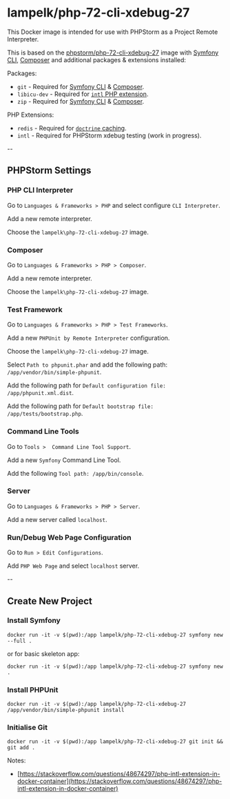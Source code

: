# lampelk/php-72-cli-xdebug-27
This Docker image is intended for use with PHPStorm as a Project Remote Interpreter.

This is based on the [phpstorm/php-72-cli-xdebug-27](https://hub.docker.com/r/phpstorm/php-72-cli-xdebug-27) image with
[Symfony CLI](https://symfony.com/download), [Composer](https://getcomposer.org/) and additional packages & extensions
installed:

Packages:

 - `git` - Required for [Symfony CLI](https://symfony.com/download) & [Composer](https://getcomposer.org/).
 - `libicu-dev` - Required for [`intl` PHP extension](https://www.php.net/manual/en/book.intl.php).
 - `zip` - Required for [Symfony CLI](https://symfony.com/download) & [Composer](https://getcomposer.org/).

PHP Extensions:
 - `redis` - Required for [`doctrine` caching](https://www.doctrine-project.org/projects/doctrine-orm/en/2.7/reference/caching.html).
 - `intl` - Required for PHPStorm xdebug testing (work in progress).

--

## PHPStorm Settings

### PHP CLI Interpreter

Go to `Languages & Frameworks > PHP` and select configure `CLI Interpreter`.

Add a new remote interpreter.

Choose the `lampelk\php-72-cli-xdebug-27` image.

### Composer

Go to `Languages & Frameworks > PHP > Composer`.

Add a new remote interpreter.

Choose the `lampelk\php-72-cli-xdebug-27` image.

### Test Framework

Go to `Languages & Frameworks > PHP > Test Frameworks`.

Add a new `PHPUnit by Remote Interpreter` configuration.

Choose the `lampelk\php-72-cli-xdebug-27` image.

Select `Path to phpunit.phar` and add the following path: `/app/vendor/bin/simple-phpunit`.

Add the following path for `Default configuration file: /app/phpunit.xml.dist`.

Add the following path for `Default bootstrap file: /app/tests/bootstrap.php`.

### Command Line Tools

Go to `Tools >  Command Line Tool Support`.

Add a new `Symfony` Command Line Tool.

Add the following `Tool path: /app/bin/console`.

### Server

Go to `Languages & Frameworks > PHP > Server`.

Add a new server called `localhost`.

### Run/Debug Web Page Configuration

Go to `Run > Edit Configurations`.

Add `PHP Web Page` and select `localhost` server.

--

## Create New Project

### Install Symfony

`docker run -it -v $(pwd):/app lampelk/php-72-cli-xdebug-27 symfony new --full .`

or for basic skeleton app:

`docker run -it -v $(pwd):/app lampelk/php-72-cli-xdebug-27 symfony new .`

### Install PHPUnit

`docker run -it -v $(pwd):/app lampelk/php-72-cli-xdebug-27 /app/vendor/bin/simple-phpunit install`

### Initialise Git

`docker run -it -v $(pwd):/app lampelk/php-72-cli-xdebug-27 git init && git add .`

Notes:
 - [https://stackoverflow.com/questions/48674297/php-intl-extension-in-docker-container](https://stackoverflow.com/questions/48674297/php-intl-extension-in-docker-container)